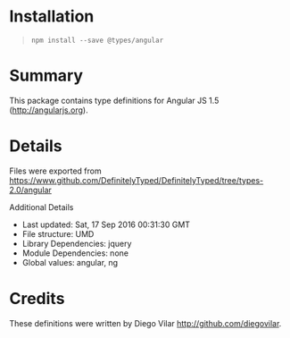 # Installation
> `npm install --save @types/angular`

# Summary
This package contains type definitions for Angular JS 1.5 (http://angularjs.org).

# Details
Files were exported from https://www.github.com/DefinitelyTyped/DefinitelyTyped/tree/types-2.0/angular

Additional Details
 * Last updated: Sat, 17 Sep 2016 00:31:30 GMT
 * File structure: UMD
 * Library Dependencies: jquery
 * Module Dependencies: none
 * Global values: angular, ng

# Credits
These definitions were written by Diego Vilar <http://github.com/diegovilar>.
